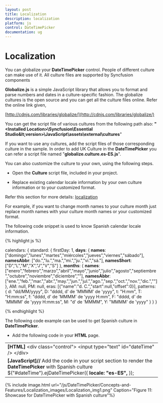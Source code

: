 ```yaml
---
layout: post
title: Localization
description: localization
platform: js
control: DateTimePicker
documentation: ug
---
```


# Localization

You can globalize your **DateTimePicker** control. People of different culture can make use of it. All culture files are supported by Syncfusion components

**Globalize.js** is a simple JavaScript library that allows you to format and parse numbers and dates in a culture-specific fashion. The globalize cultures is the open source and you can get all the culture files online. Refer the online link given,

[http://cdnjs.com/libraries/globalize/](http://cdnjs.com/libraries/globalize/)

You can get the script file of various cultures from the following path also:
**"&lt;Installed Location&gt;\Syncfusion\Essential Studio\&lt;version&gt;\JavaScript\assets\external\cultures**"

If you want to use any cultures, add the script files of those corresponding culture in the sample. In order to add UK Culture in the **DateTimePicker** you can refer a script file named "**globalize.culture.es-ES.js**". 

You can also customize the culture to your own, using the following steps.

* Open the **Culture** script file, included in your project.

* Replace existing calendar locale information by your own culture information or to your customized format.

Refer this section for more details: [localization](http://help.syncfusion.com/ug/js/default.htm)

For example, if you want to change month names to your culture month just replace month names with your culture month names or your customized format.

The following code snippet is used to know Spanish calendar locale information.

{% highlight js %}

calendars: {
              standard: {
                  firstDay: 1,
**days**: {
**names**: ["domingo","lunes","martes","miércoles","jueves","viernes","sábado"],
**namesAbbr**: ["do.","lu.","ma.","mi.","ju.","vi.","sá."],
**namesShort**: ["D","L","M","X","J","V","S"]
                  },
**months**: {
**names**: ["enero","febrero","marzo","abril","mayo","junio","julio","agosto","septiembre","octubre","noviembre","diciembre",""],
**namesAbbr**: ["ene.","feb.","mar.","abr.","may.","jun.","jul.","ago.","sep.","oct.","nov.","dic.",""]
                  },
                  AM: null,
                  PM: null,
                  eras: [{"name":"d. C.","start":null,"offset":0}],
                  patterns: {
                      d: "dd/MM/yyyy",
                      D: "dddd, d' de 'MMMM' de 'yyyy",
                      t: "H:mm",
                      T: "H:mm:ss",
                      f: "dddd, d' de 'MMMM' de 'yyyy H:mm",
                      F: "dddd, d' de 'MMMM' de 'yyyy H:mm:ss",
                      M: "d' de 'MMMM",
                      Y: "MMMM' de 'yyyy"
                  }
              }
      }



{% endhighlight %}



The following code example can be used to get Spanish culture in **DateTimePicker**.

* Add the following code in your **HTML** page.



<table>
<tr>
<td>
<b>[HTML]    </b> &lt;div class="control"&gt;        &lt;input type="text" id="dateTime" /&gt;    &lt;/div&gt;</td></tr>
<tr>
<td>
<b>[JavaScript]</b><b>// </b>Add the code in your script section to render the <b>DateTimePicker</b> with Spanish culture          $("#dateTime").ejDateTimePicker({<b>              locale: "es-ES",</b>          });</td></tr>
</table>


{% include image.html url="/js/DateTimePicker/Concepts-and-Features/Localization_images/Localization_img1.png" Caption="Figure 11: Showcase for DateTimePicker with Spanish culture"%}

